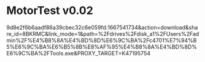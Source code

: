 # MotorTest v0.02
9d8e2f6b6aadf86a39cbec32c6e059fd:1667541734&action=download&share_id=8BKRMC&link_mode=1&path=%2Fdrives%2Fdisk_a1%2FUsers%2Fadmin%2F%E4%B8%8A%E4%BD%8D%E6%9C%BA%2Fc4701%E7%94%B5%E6%9C%BA%E6%B5%8B%E8%AF%95%E4%B8%8A%E4%BD%8D%E6%9C%BA%2FTools.exe&PROXY_TARGET=K47195754
